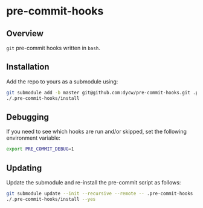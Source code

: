 # pre-commit-hooks

## Overview

`git` pre-commit hooks written in `bash`.

## Installation

Add the repo to yours as a submodule using:

```bash
git submodule add -b master git@github.com:dycw/pre-commit-hooks.git .pre-commit-hooks
./.pre-commit-hooks/install
```

## Debugging

If you need to see which hooks are run and/or skipped, set the following environment variable:

```bash
export PRE_COMMIT_DEBUG=1
```

## Updating

Update the submodule and re-install the pre-commit script as follows:




```bash
git submodule update --init --recursive --remote -- .pre-commit-hooks
./.pre-commit-hooks/install --yes

```
